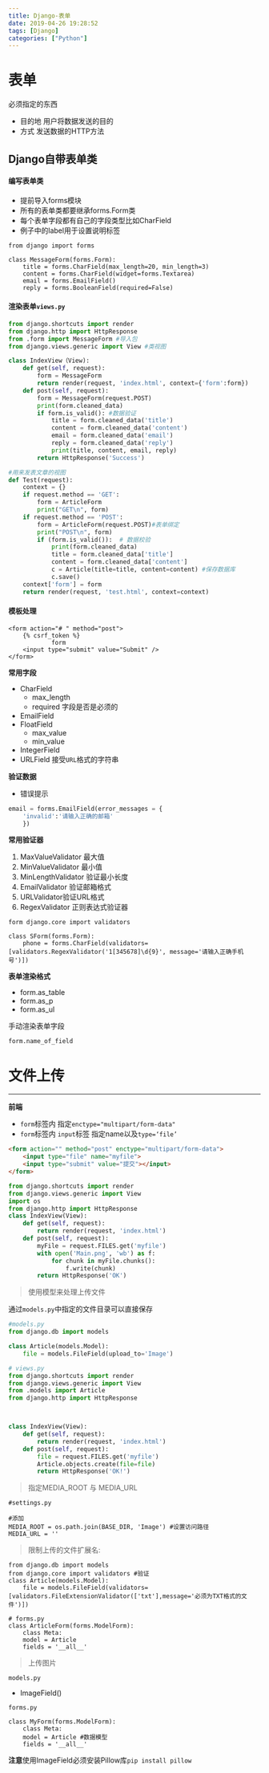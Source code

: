 ```yaml
---
title: Django-表单
date: 2019-04-26 19:28:52
tags: [Django]
categories: ["Python"]
---
```

# 表单

必须指定的东西

- 目的地 用户将数据发送的目的
- 方式 发送数据的HTTP方法


## Django自带表单类

#### 编写表单类

- 提前导入forms模块
- 所有的表单类都要继承forms.Form类
- 每个表单字段都有自己的字段类型比如CharField
- 例子中的label用于设置说明标签

```
from django import forms

class MessageForm(forms.Form):
    title = forms.CharField(max_length=20, min_length=3)
    content = forms.CharField(widget=forms.Textarea)
    email = forms.EmailField()
    reply = forms.BooleanField(required=False)
```

#### 渲染表单`views.py`

```python
from django.shortcuts import render
from django.http import HttpResponse
from .form import MessageForm #导入包
from django.views.generic import View #类视图

class IndexView（View):
    def get(self, request):
	    form = MessageForm
	    return render(request, 'index.html', context={'form':form})
    def post(self, request):
        form = MessageForm(request.POST)
        print(form.cleaned_data)
        if form.is_valid(): #数据验证
            title = form.cleaned_data('title')
            content = form.cleaned_data('content')
            email = form.cleaned_data('email')
            reply = form.cleaned_data('reply')
            print(title, content, email, reply)
        return HttpResponse('Success')
```

```python
#用来发表文章的视图
def Test(request):
    context = {}
    if request.method == 'GET':
        form = ArticleForm
        print("GET\n", form)
    if request.method == 'POST':
        form = ArticleForm(request.POST)#表单绑定
        print("POST\n", form)
        if (form.is_valid()):  # 数据校验
            print(form.cleaned_data)
            title = form.cleaned_data['title']
            content = form.cleaned_data['content']
            c = Article(title=title, content=content) #保存数据库
            c.save()
    context['form'] = form
    return render(request, 'test.html', context=context)
```

#### 模板处理

```
<form action="# " method="post">
    {% csrf_token %}
			form 
    <input type="submit" value="Submit" />
</form>
```

**常用字段**

- CharField
	- max_length
	- required 字段是否是必须的
- EmailField
- FloatField
	- max_value
	- min_value
- IntegerField
- URLField 接受`URL`格式的字符串

**验证数据**

- 错误提示
```python
email = forms.EmailField(error_messages = {
	'invalid':'请输入正确的邮箱'
	})
```

**常用验证器**

1. MaxValueValidator 最大值
2. MinValueValidator 最小值
3. MinLengthValidator 验证最小长度
4. EmailValidator 验证邮箱格式
5. URLValidator验证URL格式
6. RegexValidator 正则表达式验证器


```
form django.core import validators

class SForm(forms.Form):
	phone = forms.CharField(validators=[validators.RegexValidator('1[345678]\d{9}', message='请输入正确手机号')])
```

**表单渲染格式**

- form.as_table
- form.as_p
- form.as_ul

手动渲染表单字段

`form.name_of_field`


# 文件上传

---

**前端**

- `form`标签内 指定`enctype="multipart/form-data"`
- `form`标签内 `input`标签 指定name以及`type=‘file’`

```html
<form action="" method="post" enctype="multipart/form-data">
    <input type="file" name="myfile">
    <input type="submit" value="提交"></input>
</form>
```

```python
from django.shortcuts import render
from django.views.generic import View
import os
from django.http import HttpResponse
class IndexView(View):
    def get(self, request):
        return render(request, 'index.html')
    def post(self, request):
        myFile = request.FILES.get('myfile')
        with open('Main.png', 'wb') as f:
            for chunk in myFile.chunks():
                f.write(chunk)
        return HttpResponse('OK')
```

> 使用模型来处理上传文件


通过`models.py`中指定的文件目录可以直接保存

```python
#models.py
from django.db import models

class Article(models.Model):
    file = models.FileField(upload_to='Image')
```

```python
# views.py
from django.shortcuts import render
from django.views.generic import View
from .models import Article
from django.http import HttpResponse



class IndexView(View):
    def get(self, request):
        return render(request, 'index.html')
    def post(self, request):
        file = request.FILES.get('myfile')
        Article.objects.create(file=file)
        return HttpResponse('OK!')
```


> 指定MEDIA_ROOT 与 MEDIA_URL

```
#settings.py

#添加
MEDIA_ROOT = os.path.join(BASE_DIR, 'Image') #设置访问路径
MEDIA_URL = ''
```

> 限制上传的文件扩展名:

```
from django.db import models
from django.core import validators #验证
class Article(models.Model):
    file = models.FileField(validators=[validators.FileExtensionValidator(['txt'],message='必须为TXT格式的文件')])
```

```
# forms.py
class ArticleForm(forms.ModelForm):
	class Meta:
	model = Article
	fields = '__all__'
```

> 上传图片

`models.py`

- ImageField()

`forms.py`
```
class MyForm(forms.ModelForm):
	class Meta:
	model = Article #数据模型
	fields = '__all__'
```


**注意**使用ImageField必须安装Pillow库`pip install pillow`


